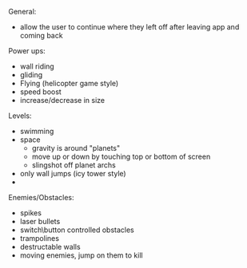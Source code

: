 General:
  - allow the user to continue where they left off after leaving app and coming back

Power ups:
  - wall riding
  - gliding
  - Flying (helicopter game style)
  - speed boost
  - increase/decrease in size

Levels:
  - swimming
  - space
    - gravity is around "planets"
    - move up or down by touching top or bottom of screen
    - slingshot off planet archs
  - only wall jumps (icy tower style)
  - 

Enemies/Obstacles:
  - spikes
  - laser bullets
  - switch\button controlled obstacles
  - trampolines
  - destructable walls
  - moving enemies, jump on them to kill